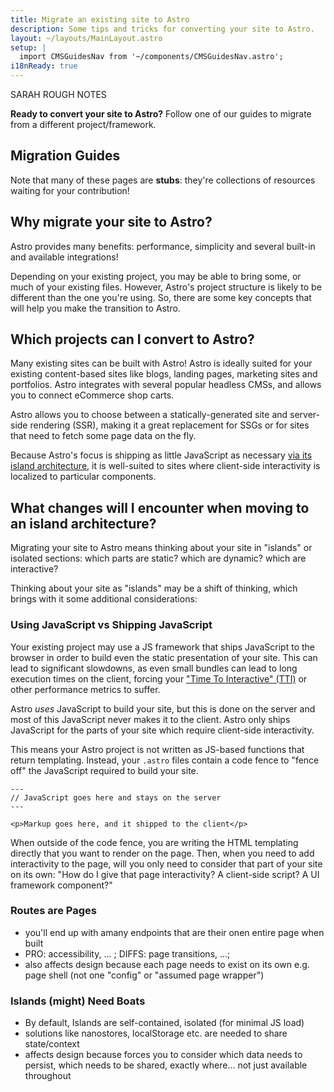 ```yaml
---
title: Migrate an existing site to Astro
description: Some tips and tricks for converting your site to Astro.
layout: ~/layouts/MainLayout.astro
setup: |
  import CMSGuidesNav from '~/components/CMSGuidesNav.astro';
i18nReady: true
---
```


SARAH ROUGH NOTES

**Ready to convert your site to Astro?** Follow one of our guides to migrate from a different project/framework.

## Migration Guides

<CMSGuidesNav />

Note that many of these pages are **stubs**: they're collections of resources waiting for your contribution!

## Why migrate your site to Astro?

Astro provides many benefits: performance, simplicity and several built-in and available integrations!

Depending on your existing project, you may be able to bring some, or much of your existing files. However, Astro's project structure is likely to be different than the one you're using. So, there are some key concepts that will help you make the transition to Astro.


## Which projects can I convert to Astro?

Many existing sites can be built with Astro! Astro is ideally suited for your existing content-based sites like blogs, landing pages, marketing sites and portfolios. Astro integrates with several popular headless CMSs, and allows you to connect eCommerce shop carts.

Astro allows you to choose between a statically-generated site and server-side rendering (SSR), making it a great replacement for SSGs or for sites that need to fetch some page data on the fly.

Because Astro's focus is shipping as little JavaScript as necessary [via its island architecture](/en/concepts/islands/#what-is-an-astro-island), it is well-suited to sites where client-side interactivity is localized to particular components.

## What changes will I encounter when moving to an island architecture?

Migrating your site to Astro means thinking about your site in "islands" or isolated sections: which parts are static? which are dynamic? which are interactive?

Thinking about your site as "islands" may be a shift of thinking, which brings with it some additional considerations:

### Using JavaScript vs Shipping JavaScript

Your existing project may use a JS framework that ships JavaScript to the browser in order to build even the static presentation of your site. This can lead to significant slowdowns, as even small bundles can lead to long execution times on the client, forcing your ["Time To Interactive" (TTI)](https://web.dev/tti/) or other performance metrics to suffer.

Astro *uses* JavaScript to build your site, but this is done on the server and most of this JavaScript never makes it to the client. Astro only ships JavaScript for the parts of your site which require client-side interactivity.

This means your Astro project is not written as JS-based functions that return templating. Instead, your `.astro` files contain a code fence to "fence off" the JavaScript required to build your site.

```astro
---
// JavaScript goes here and stays on the server
---

<p>Markup goes here, and it shipped to the client</p>
```

When outside of the code fence, you are writing the HTML templating directly that you want to render on the page. Then, when you need to add interactivity to the page, will you only need to consider that part of your site on its own: "How do I give that page interactivity? A client-side script? A UI framework component?"

<!-- TODO: Come back to this section -->

### Routes are Pages

- you'll end up with amany endpoints that are their onen entire page when built
- PRO: accessibility, ... ; DIFFS: page transitions, ...;
- also affects design because each page needs to exist on its own e.g. page shell (not one "config" or "assumed page wrapper")


### Islands (might) Need Boats

- By default, Islands are self-contained, isolated (for minimal JS load)
- solutions like nanostores, localStorage etc. are needed to share state/context
- affects design because forces you to consider which data needs to persist, which needs to be shared, exactly where... not just available throughout